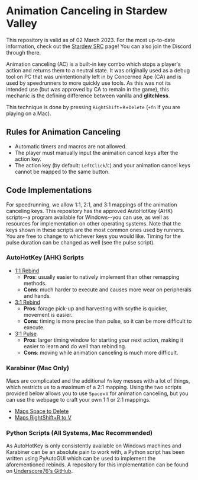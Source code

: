 # Animation Canceling in Stardew Valley
This repository is valid as of 02 March 2023. For the most up-to-date information, check out the [Stardew SRC](https://www.speedrun.com/stardew_valley) page! You can also join the Discord through there. 

Animation canceling (AC) is a built-in key combo which stops a player's action and returns them to a neutral state. It was originally used as a debug tool on PC that was unintentionally left in by Concerned Ape (CA) and is used by speedrunners to more quickly use tools. As this was not its intended use (but was approved by CA to remain in the game), this mechanic is the defining difference between vanilla and **glitchless**. 
 
This technique is done by pressing `RightShift`+`R`+`Delete` (`+fn` if you are playing on a Mac). 
 
## Rules for Animation Canceling
- Automatic timers and macros are not allowed. 
- The player must manually input the animation cancel keys after the action key. 
- The action key (by default: `LeftClick`/`C`) and your animation cancel keys cannot be mapped to the same button. 
 


## Code Implementations
For speedrunning, we allow 1:1, 2:1, and 3:1 mappings of the animation canceling keys. This repository has the approved AutoHotKey (AHK) scripts--a program available for Windows--you can use, as well as resources for implementation on other operating systems. Note that the keys shown in these scripts are the most common ones used by runners. You are free to change to whichever keys you would like. Timing for the pulse duration can be changed as well (see the pulse script).

### AutoHotKey (AHK) Scripts
- [1:1 Rebind](https://github.com/theValiantSun/stardew-AC-scripts/blob/main/1to1-StardewAC.ahk)
  - **Pros**: usually easier to natively implement than other remapping methods.
  - **Cons**: much harder to execute and causes more wear on peripherals and hands.
- [3:1 Rebind](https://github.com/theValiantSun/stardew-AC-scripts/blob/main/3to1-Rebind-StardewAC.ahk)
  - **Pros**: forage pick-up and harvesting with scythe is quicker, movement is easier.
  - **Cons**: timing is more precise than pulse, so it can be more difficult to execute.
- [3:1 Pulse](https://github.com/theValiantSun/stardew-AC-scripts/blob/main/3to1-Pulse-StardewAC) 
  - **Pros**: larger timing window for starting your next action, making it easier to learn and do well than rebinding.
  - **Cons**: moving while animation canceling is much more difficult.

### Karabiner (Mac Only)
Macs are complicated and the additional `fn` key messes with a lot of things, which restricts us to a maximum of a 2:1 mapping. Using the two scripts provided below allows you to use `Space`+`V` for animation canceling, but you can use the webpage to craft your own 1:1 or 2:1 mappings. 
- [Maps Space to Delete](https://tinyurl.com/SDVAC-SpaceDelete)
- [Maps RightShift+R to V](https://tinyurl.com/SDVAC-VRShiftR)

### Python Scripts (All Systems, Mac Recommended) 
As AutoHotKey is only consistently available on Windows machines and Karabiner can be an absolute pain to work with, a Python script has been written using PyAutoGUI which can be used to implement the aforementioned rebinds. A repository for this implementation can be found on [Underscore76's GitHub](https://github.com/Underscore76/MacAnimationCancel). 
